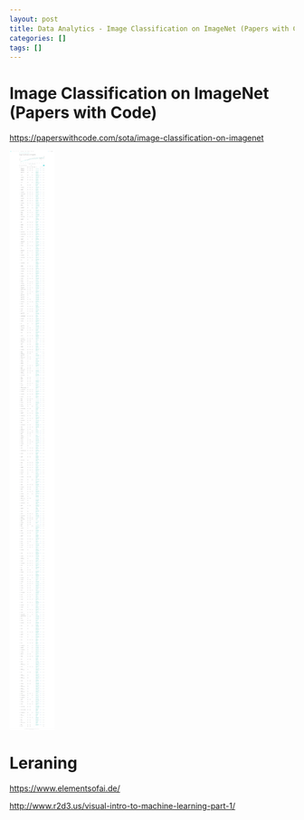 ```yaml
---
layout: post
title: Data Analytics - Image Classification on ImageNet (Papers with Code)
categories: []
tags: []
--- 
```



# Image Classification on ImageNet (Papers with Code)

https://paperswithcode.com/sota/image-classification-on-imagenet

![](../pic/Screenshot_2021-01-27%20Papers%20with%20Code%20-%20ImageNet%20Benchmark%20Image%20Classification.png)

# Leraning 

https://www.elementsofai.de/

http://www.r2d3.us/visual-intro-to-machine-learning-part-1/ 
